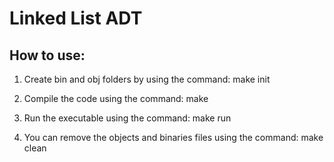 # Linked List ADT

## How to use:

1) Create bin and obj folders by using the command:
make init

2) Compile the code using the command:
make

3) Run the executable using the command:
make run

4) You can remove the objects and binaries files using the command:
make clean